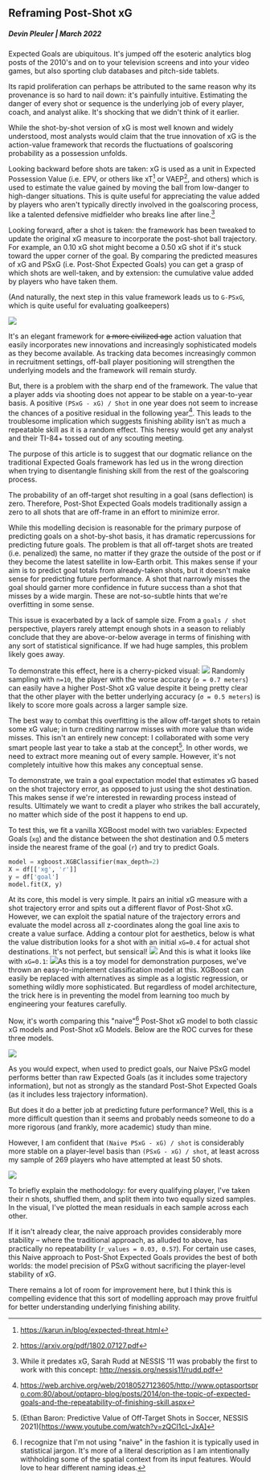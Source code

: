 ## **Reframing Post-Shot xG**

##### **Devin Pleuler | March 2022**

Expected Goals are ubiquitous. It's jumped off the esoteric analytics blog posts of the 2010's and on to your television screens and into your video games, but also sporting club databases and pitch-side tablets. 

Its rapid proliferation can perhaps be attributed to the same reason why its provenance is so hard to nail down: it's painfully intuitive. Estimating the danger of every shot or sequence is the underlying job of every player, coach, and analyst alike. It's shocking that we didn't think of it earlier.

While the shot-by-shot version of xG is most well known and widely understood, most analysts would claim that the true innovation of xG is the action-value framework that records the fluctuations of goalscoring probability as a possession unfolds.

Looking backward before shots are taken: xG is used as a unit in Expected Possession Value (i.e. EPV, or others like xT[^1] or VAEP[^2], and others) which is used to estimate the value gained by moving the ball from low-danger to high-danger situations. This is quite useful for appreciating the value added by players who aren't typically directly involved in the goalscoring process, like a talented defensive midfielder who breaks line after line.[^3] 

[^1]:https://karun.in/blog/expected-threat.html
[^2]: https://arxiv.org/pdf/1802.07127.pdf
[^3]: While it predates xG, Sarah Rudd at NESSIS '11 was probably the first to work with this concept: http://nessis.org/nessis11/rudd.pdf

Looking forward, after a shot is taken: the framework has been tweaked to update the original xG measure to incorporate the post-shot ball trajectory. For example, an 0.10 xG shot might become a 0.50 xG shot if it's stuck toward the upper corner of the goal. By comparing the predicted measures of xG and PSxG (i.e. Post-Shot Expected Goals) you can get a grasp of which shots are well-taken, and by extension: the cumulative value added by players who have taken them.

(And naturally, the next step in this value framework leads us to `G-PSxG`, which is quite useful for evaluating goalkeepers)

![](https://github.com/devinpleuler/research/blob/master/src/xg_value_progression.png)

It's an elegant framework for ~~a more civilized age~~ action valuation that easily incorporates new innovations and increasingly sophisticated models as they become available. As tracking data becomes increasingly common in recruitment settings, off-ball player positioning will strengthen the underlying models and the framework will remain sturdy.

But, there is a problem with the sharp end of the framework. The value that a player adds via shooting does not appear to be stable on a year-to-year basis. A positive `(PSxG - xG) / Shot` in one year does not seem to increase the chances of a positive residual in the following year[^4]. This leads to the troublesome implication which suggests finishing ability isn't as much a repeatable skill as it is a random effect. This heresy would get any analyst and their TI-84+ tossed out of any scouting meeting.

[^4]: https://web.archive.org/web/20180527123605/http://www.optasportspro.com:80/about/optapro-blog/posts/2014/on-the-topic-of-expected-goals-and-the-repeatability-of-finishing-skill.aspx

The purpose of this article is to suggest that our dogmatic reliance on the traditional Expected Goals framework has led us in the wrong direction when trying to disentangle finishing skill from the rest of the goalscoring process.

The probability of an off-target shot resulting in a goal (sans deflection) is zero. Therefore, Post-Shot Expected Goals models traditionally assign a zero to all shots that are off-frame in an effort to minimize error.

While this modelling decision is reasonable for the primary purpose of predicting goals on a shot-by-shot basis, it has dramatic repercussions for predicting future goals. The problem is that all off-target shots are treated (i.e. penalized) the same, no matter if they graze the outside of the post or if they become the latest satellite in low-Earth orbit. This makes sense if your aim is to predict goal totals from already-taken shots, but it doesn't make sense for predicting future performance. A shot that narrowly misses the goal should garner more confidence in future success than a shot that misses by a wide margin. These are not-so-subtle hints that we're overfitting in some sense.

This issue is exacerbated by a lack of sample size. From a `goals / shot` perspective,  players rarely attempt enough shots in a season to reliably conclude that they are above-or-below average in terms of finishing with any sort of statistical significance. If we had huge samples, this problem likely goes away.

To demonstrate this effect, here is a cherry-picked visual:
![](https://github.com/devinpleuler/research/blob/master/src/example.png)
Randomly sampling with `n=10`, the player with the worse accuracy (`σ = 0.7 meters`) can easily have a higher Post-Shot xG value despite it being pretty clear that the other player with the better underlying accuracy (`σ = 0.5 meters`) is likely to score more goals across a larger sample size.

The best way to combat this overfitting is the allow off-target shots to retain some xG value; in turn crediting narrow misses with more value than wide misses. This isn't an entirely new concept: I collaborated with some very smart people last year to take a stab at the concept[^5]. In other words, we need to extract more meaning out of every sample. However, it's not completely intuitive how this makes any conceptual sense.

[^5]: (Ethan Baron: Predictive Value of Off-Target Shots in Soccer, NESSIS 2021)[https://www.youtube.com/watch?v=zQCl1cL-JxA]

To demonstrate, we train a goal expectation model that estimates xG based on the shot trajectory error, as opposed to just using the shot destination. This makes sense if we're interested in rewarding process instead of results. Ultimately we want to credit a player who strikes the ball accurately, no matter which side of the post it happens to end up.

To test this, we fit a vanilla XGBoost model with two variables: Expected Goals (`xg`) and the distance between the shot destination and 0.5 meters inside the nearest frame of the goal (`r`) and try to predict Goals.

```python
model = xgboost.XGBClassifier(max_depth=2)
X = df[['xg', 'r']]
y = df['goal']
model.fit(X, y)
```

At its core, this model is very simple. It pairs an initial xG measure with a shot trajectory error and spits out a different flavor of Post-Shot xG. However, we can exploit the spatial nature of the trajectory errors and evaluate the model across all z-coordinates along the goal line axis to create a value surface. Adding a contour plot for aesthetics, below is what the value distribution looks for a shot with an initial `xG=0.4` for actual shot destinations. It's not perfect, but sensical!
![](https://github.com/devinpleuler/research/blob/master/src/xg04.png)
And this is what it looks like with `xG=0.1`:
![](https://github.com/devinpleuler/research/blob/master/src/xg01.png)As this is a toy model for demonstration purposes, we've thrown an easy-to-implement classification model at this. XGBoost can easily be replaced with alternatives as simple as a logistic regression, or something wildly more sophisticated. But regardless of model architecture, the trick here is in preventing the model from learning too much by engineering your features carefully.

Now, it's worth comparing this "naive"[^6] Post-Shot xG model to both classic xG models and Post-Shot xG Models. Below are the ROC curves for these three models.

![](https://github.com/devinpleuler/research/blob/master/src/roc.png)

As you would expect, when used to predict goals, our Naive PSxG model performs better than raw Expected Goals (as it includes some trajectory information), but not as strongly as the standard Post-Shot Expected Goals (as it includes less trajectory information).

[^6]: I recognize that I'm not using "naive" in the fashion it is typically used in statistical jargon. It's more of a literal description as I am intentionally withholding some of the spatial context from its input features. Would love to hear different naming ideas.

But does it do a better job at predicting future performance? Well, this is a more difficult question than it seems and probably needs someone to do a more rigorous (and frankly, more academic) study than mine.

However, I am confident that `(Naive PSxG - xG) / shot` is considerably more stable on a player-level basis than  `(PSxG - xG) / shot`, at least across my sample of 269 players who have attempted at least 50 shots.

![](https://github.com/devinpleuler/research/blob/master/src/stability.png)

To briefly explain the methodology: for every qualifying player, I've taken their n shots, shuffled them, and split them into two equally sized samples. In the visual, I've plotted the mean residuals in each sample across each other.

If it isn't already clear, the naive approach provides considerably more stability – where the traditional approach, as alluded to above, has practically no repeatability (`r_values = 0.03, 0.57`). For certain use cases, this Naive approach to Post-Shot Expected Goals provides the best of both worlds: the model precision of PSxG without sacrificing the player-level stability of xG.

There remains a lot of room for improvement here, but I think this is compelling evidence that this sort of modelling approach may prove fruitful for better understanding underlying finishing ability.
